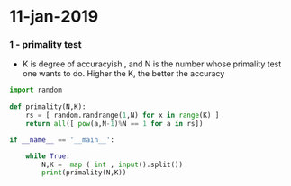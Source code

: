 # 11-jan-2019


### 1 - primality test

- K is degree of accuracyish , and N is the number whose primality test one wants to do. Higher the K, the better the accuracy

```python
import random
  
def primality(N,K):
    rs = [ random.randrange(1,N) for x in range(K) ] 
    return all([ pow(a,N-1)%N == 1 for a in rs])

if __name__ == '__main__':

    while True:
        N,K =  map ( int , input().split())
        print(primality(N,K))
```
